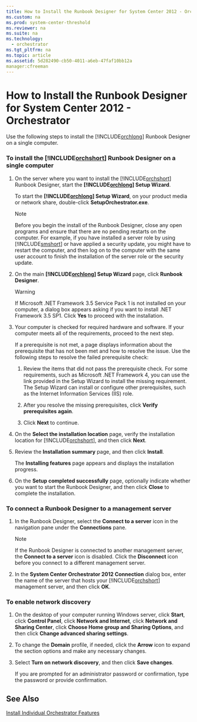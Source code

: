 ```yaml
---
title: How to Install the Runbook Designer for System Center 2012 - Orchestrator
ms.custom: na
ms.prod: system-center-threshold
ms.reviewer: na
ms.suite: na
ms.technology: 
  - orchestrator
ms.tgt_pltfrm: na
ms.topic: article
ms.assetid: 5d282490-cb50-4011-a6eb-47faf10bb12a
manager:cfreeman
---
```

# How to Install the Runbook Designer for System Center 2012 - Orchestrator
Use the following steps to install the [!INCLUDE[orchlong](../../orch/deploy//orchlong_md.md)] Runbook Designer on a single computer.  
  
### To install the [!INCLUDE[orchshort](../../om/manage//orchshort_md.md)] Runbook Designer on a single computer  
  
1.  On the server where you want to install the [!INCLUDE[orchshort](../../om/manage//orchshort_md.md)] Runbook Designer, start the **[!INCLUDE[orchlong](../../orch/deploy//orchlong_md.md)] Setup Wizard**.  
  
    To start the **[!INCLUDE[orchlong](../../orch/deploy//orchlong_md.md)] Setup Wizard**, on your product media or network share, double\-click **SetupOrchestrator.exe**.  
  
    > [!NOTE]  
    > Before you begin the install of the Runbook Designer, close any open programs and ensure that there are no pending restarts on the computer. For example, if you have installed a server role by using [!INCLUDE[smshort](../../orch/deploy//smshort_md.md)] or have applied a security update, you might have to restart the computer, and then log on to the computer with the same user account to finish the installation of the server role or the security update.  
  
2.  On the main **[!INCLUDE[orchlong](../../orch/deploy//orchlong_md.md)] Setup Wizard** page, click **Runbook Designer**.  
  
    > [!WARNING]  
    > If Microsoft .NET Framework 3.5 Service Pack 1 is not installed on your computer, a dialog box appears asking if you want to install .NET Framework 3.5 SP1. Click **Yes** to proceed with the installation.  
  
3.  Your computer is checked for required hardware and software. If your computer meets all of the requirements, proceed to the next step.  
  
    If a prerequisite is not met, a page displays information about the prerequisite that has not been met and how to resolve the issue. Use the following steps to resolve the failed prerequisite check:  
  
    1.  Review the items that did not pass the prerequisite check. For some requirements, such as Microsoft .NET Framework 4, you can use the link provided in the Setup Wizard to install the missing requirement. The Setup Wizard can install or configure other prerequisites, such as the Internet Information Services \(IIS\) role.  
  
    2.  After you resolve the missing prerequisites, click **Verify prerequisites again**.  
  
    3.  Click **Next** to continue.  
  
4.  On the **Select the installation location** page, verify the installation location for [!INCLUDE[orchshort](../../om/manage//orchshort_md.md)], and then click **Next**.  
  
5.  Review the **Installation summary** page, and then click **Install**.  
  
    The **Installing features** page appears and displays the installation progress.  
  
6.  On the **Setup completed successfully** page, optionally indicate whether you want to start the Runbook Designer, and then click **Close** to complete the installation.  
  
### To connect a Runbook Designer to a management server  
  
1.  In the Runbook Designer, select the **Connect to a server** icon in the navigation pane under the **Connections** pane.  
  
    > [!NOTE]  
    > If the Runbook Designer is connected to another management server, the **Connect to a server** icon is disabled. Click the **Disconnect** icon before you connect to a different management server.  
  
2.  In the **System Center Orchestrator 2012 Connection** dialog box, enter the name of the server that hosts your [!INCLUDE[orchshort](../../om/manage//orchshort_md.md)] management server, and then click **OK**.  
  
### To enable network discovery  
  
1.  On the desktop of your computer running Windows server, click **Start**, click **Control Panel**, click **Network and Internet**, click **Network and Sharing Center**, click **Choose Home group and Sharing Options**, and then click **Change advanced sharing settings**.  
  
2.  To change the **Domain** profile, if needed, click the **Arrow** icon to expand the section options and make any necessary changes.  
  
3.  Select **Turn on network discovery**, and then click **Save changes**.  
  
    If you are prompted for an administrator password or confirmation, type the password or provide confirmation.  
  
## See Also  
[Install Individual Orchestrator Features](../../orch/deploy/Install-Individual-Orchestrator-Features.md)  
  
